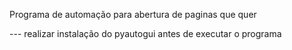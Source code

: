 Programa de automação para abertura de paginas que quer

--- realizar instalação do pyautogui antes de executar o programa

